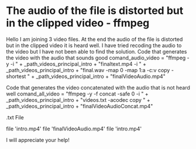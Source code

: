 
# The audio of the file is distorted but in the clipped video - ffmpeg

Hello I am joining 3 video files. At the end the audio of the file is distorted but in the clipped video it is heard well.
I have tried recoding the audio to the video but I have not been able to find the solution.
Code that generates the video with the audio that sounds good
comand_audio_video = "ffmpeg -y -i " + _path_videos_principal_intro + "finaltext.mp4 -i " + _path_videos_principal_intro + "final.wav -map 0 -map 1:a -c:v copy -shortest " + _path_videos_principal_intro + "finalVideoAudio.mp4"

Code that generates the video concatenated with the audio that is not heard well
comand_all_video = "ffmpeg -y -f concat -safe 0 -i " + _path_videos_principal_intro + "videos.txt -acodec copy " + _path_videos_principal_intro + "finalVideoAudioConcat.mp4"

.txt File

file 'intro.mp4'
file 'finalVideoAudio.mp4'
file 'intro.mp4'

I will appreciate your help!

        